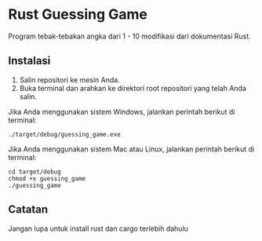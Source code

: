 # Rust Guessing Game

Program tebak-tebakan angka dari 1 - 10 modifikasi dari dokumentasi Rust.

## Instalasi

1. Salin repositori ke mesin Anda.
2. Buka terminal dan arahkan ke direktori root repositori yang telah Anda salin.

Jika Anda menggunakan sistem Windows, jalankan perintah berikut di terminal:
```shell
./target/debug/guessing_game.exe
````

Jika Anda menggunakan sistem Mac atau Linux, jalankan perintah berikut di terminal:
```shell
cd target/debug
chmod +x guessing_game
./guessing_game
```

## Catatan

Jangan lupa untuk install rust dan cargo terlebih dahulu
